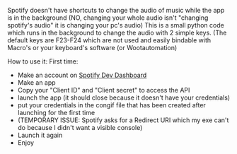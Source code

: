 Spotify doesn't have shortcuts to change the audio of music while the app is in the background (NO, changing your whole audio isn't "changing spotify's audio" it is changing your pc's audio) 
This is a small python code which runs in the background to change the audio with 2 simple keys.
(The default keys are F23-F24 which are not used and easily bindable with Macro's or your keyboard's software (or Wootautomation)

How to use it: 
First time:
- Make an account on [Spotify Dev Dashboard](https://developer.spotify.com/dashboard)
- Make an app
- Copy your "Client ID" and "Client secret" to access the API
- launch the app (it should close because it doesn't have your credentials)
- put your credentials in the congif file that has been created after launching for the first time
- (TEMPORARY ISSUE: Spotify asks for a Redirect URI which my exe can't do because I didn't want a visible console)
- Launch it again
- Enjoy
